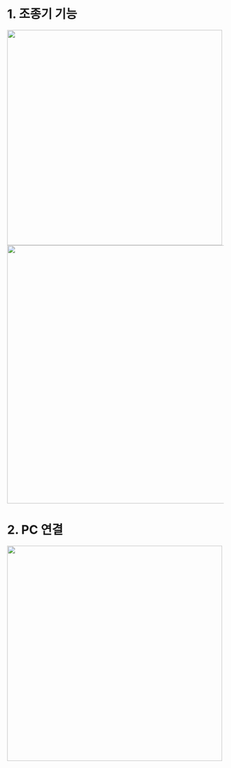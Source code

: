 # 1. 조종기 기능

<img src="https://github.com/user-attachments/assets/e9618aff-b230-4854-9276-f17a11786e2f" width="500">

<img src="https://github.com/user-attachments/assets/c01e75b6-4185-4c0a-b894-3b08fb0e6ce0" width="600">

# 2. PC 연결

<img src="https://github.com/user-attachments/assets/2c4e938b-70a1-45d5-8971-d369083c75d7" width="500">

